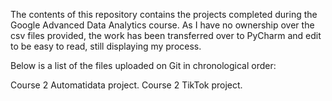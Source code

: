 The contents of this repository contains the projects completed during the Google Advanced Data Analytics course.
As I have no ownership over the csv files provided, the work has been transferred over to PyCharm and edit to be easy to read, still displaying my process.

Below is a list of the files uploaded on Git in chronological order:





Course 2 Automatidata project.
Course 2 TikTok project.
